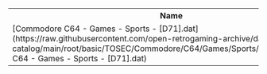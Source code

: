 <table>
<tr><th>Name</th><th>Size</th></tr>
<tr><td>
[Commodore C64 - Games - Sports - [D71].dat](https://raw.githubusercontent.com/open-retrogaming-archive/dat-catalog/main/root/basic/TOSEC/Commodore/C64/Games/Sports/[D71]/Commodore C64 - Games - Sports - [D71].dat)
</td><td>2422</td></tr>
</table>
